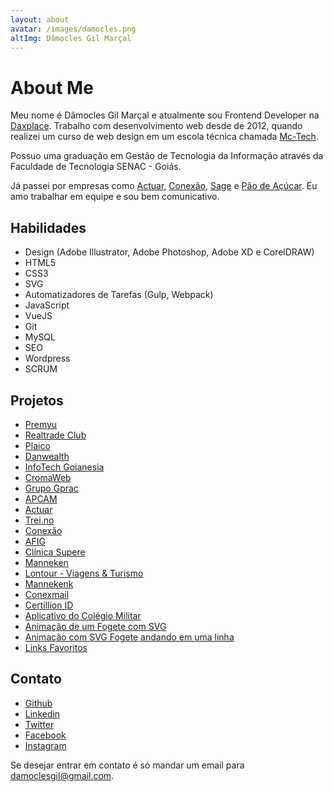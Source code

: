 ```yaml
---
layout: about
avatar: /images/damocles.png
altImg: Dâmocles Gil Marçal
---
```


# About Me

Meu nome é Dâmocles Gil Marçal e atualmente sou Frontend Developer na [Daxplace](https://daxplace.com). Trabalho com desenvolvimento web desde de 2012, quando realizei um curso de web design em um escola técnica chamada [Mc-Tech](http://mctechgoiania.com.br/).

Possuo uma graduação em Gestão de Tecnologia da Informação através da Faculdade de Tecnologia SENAC - Goiás.

Já passei por empresas como [Actuar](https://actuar.com), [Conexão](https://conexaopro.com.br/site/), [Sage](https://www.sage.com/pt-br) e [Pão de Açúcar](https://www.paodeacucar.com/). Eu amo trabalhar em equipe e sou bem comunicativo.

## Habilidades

- Design (Adobe Illustrator, Adobe Photoshop, Adobe XD e CorelDRAW)
- HTML5
- CSS3
- SVG
- Automatizadores de Tarefas (Gulp, Webpack)
- JavaScript
- VueJS
- Git
- MySQL
- SEO
- Wordpress
- SCRUM

## Projetos

- [Premyu](https://premyu.com/)
- [Realtrade Club](http://realtradeclub.com/dev)
- [Plaico](https://plaico.com/)
- [Danwealth](https://danwealth.com/dev/)
- [InfoTech Goianesia](https://infotechgoianesia.com.br)
- [CromaWeb](https://cromaweb.com.br/)
- [Grupo Gprac](https://grupogprac.com.br/)
- [APCAM](https://apcam.org.br/home/institucional)
- [Actuar](https://actuar.com)
- [Trei.no](http://trei.no/)
- [Conexão](https://conexaopro.com.br/site/)
- [AFIG](https://afig.actuar.com/)
- [Clínica Supere](http://supereador.com.br/Home)
- [Manneken](http://mannekentravel.com/)
- [Lontour - Viagens & Turismo](http://www.lontourviagens.com.br/)
- [Mannekenk](http://mannekentravel.com.br/)
- [Conexmail](http://conexmail.com.br/)
- [Certillion ID](https://certillionid.com/)
- [Aplicativo do Colégio Militar](https://play.google.com/store/apps/details?id=io.fpm)
- [Animação de um Fogete com SVG](https://codepen.io/damoclesgil/full/eGWrdq/)
- [Animação com SVG Fogete andando em uma linha](https://codepen.io/damoclesgil/full/Nadazg/)
- [Links Favoritos](https://github.com/damoclesgil/favorites-links)

## Contato

- [Github](https://github.com/damoclesgil/)
- [Linkedin](https://www.linkedin.com/in/damoclesgil/)
- [Twitter](https://twitter.com/damoclesgil)
- [Facebook](https://www.facebook.com/damoclesgil)
- [Instagram](https://www.instagram.com/damoclesgil/)

Se desejar entrar em contato é só mandar um email para [damoclesgil@gmail.com](mailto:damoclesgil@gmail.com).
